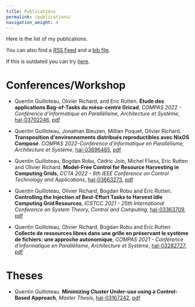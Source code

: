 ```yaml
---
title: Publications
permalink: /publications/
navigation_weight: 4
---
```


Here is the list of my publications.

You can also find a [RSS Feed](https://api.archives-ouvertes.fr/search/?wt=rss&q=authIdHal_s%3A%28quentin-guilloteau%29) and a [bib file](https://api.archives-ouvertes.fr/search/?wt=bibtex&q=authIdHal_s%3A%28quentin-guilloteau%29).

If this is outdated you can try [here](https://cv.archives-ouvertes.fr/quentin-guilloteau).

# Conferences/Workshop

- Quentin Guilloteau, Olivier Richard, and Eric Rutten. **Étude des applications Bag-of-Tasks du méso-centre Gricad**, *COMPAS 2022 - Conférence d'informatique en Parallèlisme, Architecture et Système*, [hal-03702246](https://hal.inria.fr/hal-03702246/), [pdf](https://hal.archives-ouvertes.fr/hal-03702246/document)

- Quentin Guilloteau, Jonathan Bleuzen, Millian Poquet, Olivier Richard. **Transposition d'environnements distribués reproductibles avec NixOS Compose**. *COMPAS 2022-Conférence d'informatique en Parallélisme, Architecture et Système*, [hal-03696485](https://hal.archives-ouvertes.fr/hal-03696485), [pdf](https://hal.archives-ouvertes.fr/hal-03696485/document)

- Quentin Guilloteau, Bogdan Robu, Cédric Join, Michel Fliess, Eric Rutten and Olivier Richard. **Model-Free Control for Resource Harvesting in Computing Grids**, *CCTA 2022 - 6th IEEE Conference on Control Technology and Applications*, [hal-03663273](https://hal.archives-ouvertes.fr/hal-03663273), [pdf](https://hal.archives-ouvertes.fr/hal-03663273)

- Quentin Guilloteau, Olivier Richard, Bogdan Robu and Eric Rutten. **Controlling the Injection of Best-Effort Tasks to Harvest Idle Computing Grid Resources**, *ICSTCC 2021 - 25th International Conference on System Theory, Control and Computing*, [hal-03363709](https://hal.inria.fr/hal-03363709/), [pdf](https://hal.inria.fr/hal-03363709/file/ICSTCC_2021.pdf)

- Quentin Guilloteau, Olivier Richard, Bogdan Robu and Eric Rutten. **Collecte de ressources libres dans une grille en préservant le système de fichiers: une approche autonomique**, *COMPAS 2021 - Conférence d'informatique en Parallèlisme, Architecture et Système*, [hal-03282727](https://hal.inria.fr/hal-03282727/), [pdf](https://hal.inria.fr/hal-03282727/file/COMPAS21_Guilloteau_collecte_ressources_libres_approche_autonomique.pdf)

# Theses

- Quentin Guilloteau. **Minimizing Cluster Under-use using a Control-Based Approach**, *Master Thesis*, [hal-03167242](https://hal.archives-ouvertes.fr/hal-03167242/), [pdf](https://hal.archives-ouvertes.fr/hal-03167242/file/M2_report_Quentin_Guilloteau.pdf)
